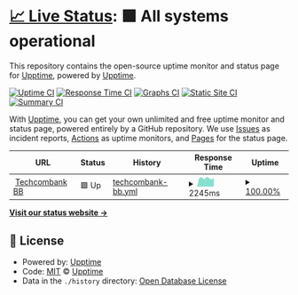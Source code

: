 # [📈 Live Status](https://upptime.github.io/upptime): <!--live status--> **🟩 All systems operational**

This repository contains the open-source uptime monitor and status page for [Upptime](https://upptime.js.org), powered by [Upptime](https://github.com/upptime/upptime).

[![Uptime CI](https://github.com/tamnm/upptime/workflows/Uptime%20CI/badge.svg)](https://github.com/tamnm/upptime/actions?query=workflow%3A%22Uptime+CI%22)
[![Response Time CI](https://github.com/tamnm/upptime/workflows/Response%20Time%20CI/badge.svg)](https://github.com/tamnm/upptime/actions?query=workflow%3A%22Response+Time+CI%22)
[![Graphs CI](https://github.com/tamnm/upptime/workflows/Graphs%20CI/badge.svg)](https://github.com/tamnm/upptime/actions?query=workflow%3A%22Graphs+CI%22)
[![Static Site CI](https://github.com/tamnm/upptime/workflows/Static%20Site%20CI/badge.svg)](https://github.com/tamnm/upptime/actions?query=workflow%3A%22Static+Site+CI%22)
[![Summary CI](https://github.com/tamnm/upptime/workflows/Summary%20CI/badge.svg)](https://github.com/tamnm/upptime/actions?query=workflow%3A%22Summary+CI%22)

With [Upptime](https://upptime.js.org), you can get your own unlimited and free uptime monitor and status page, powered entirely by a GitHub repository. We use [Issues](https://github.com/upptime/upptime/issues) as incident reports, [Actions](https://github.com/tamnm/upptime/actions) as uptime monitors, and [Pages](https://upptime.github.io/upptime) for the status page.

<!--start: status pages-->
<!-- This summary is generated by Upptime (https://github.com/upptime/upptime) -->
<!-- Do not edit this manually, your changes will be overwritten -->
<!-- prettier-ignore -->
| URL | Status | History | Response Time | Uptime |
| --- | ------ | ------- | ------------- | ------ |
| <img alt="" src="https://favicons.githubusercontent.com/business.techcombank.com.vn" height="13"> [Techcombank BB](https://business.techcombank.com.vn) | 🟩 Up | [techcombank-bb.yml](https://github.com/tamnm/uptime/commits/HEAD/history/techcombank-bb.yml) | <details><summary><img alt="Response time graph" src="./graphs/techcombank-bb/response-time-week.png" height="20"> 2245ms</summary><br><a href="https://tamnm.github.io/uptime/history/techcombank-bb"><img alt="Response time 2191" src="https://img.shields.io/endpoint?url=https%3A%2F%2Fraw.githubusercontent.com%2Ftamnm%2Fuptime%2FHEAD%2Fapi%2Ftechcombank-bb%2Fresponse-time.json"></a><br><a href="https://tamnm.github.io/uptime/history/techcombank-bb"><img alt="24-hour response time 2332" src="https://img.shields.io/endpoint?url=https%3A%2F%2Fraw.githubusercontent.com%2Ftamnm%2Fuptime%2FHEAD%2Fapi%2Ftechcombank-bb%2Fresponse-time-day.json"></a><br><a href="https://tamnm.github.io/uptime/history/techcombank-bb"><img alt="7-day response time 2245" src="https://img.shields.io/endpoint?url=https%3A%2F%2Fraw.githubusercontent.com%2Ftamnm%2Fuptime%2FHEAD%2Fapi%2Ftechcombank-bb%2Fresponse-time-week.json"></a><br><a href="https://tamnm.github.io/uptime/history/techcombank-bb"><img alt="30-day response time 2191" src="https://img.shields.io/endpoint?url=https%3A%2F%2Fraw.githubusercontent.com%2Ftamnm%2Fuptime%2FHEAD%2Fapi%2Ftechcombank-bb%2Fresponse-time-month.json"></a><br><a href="https://tamnm.github.io/uptime/history/techcombank-bb"><img alt="1-year response time 2191" src="https://img.shields.io/endpoint?url=https%3A%2F%2Fraw.githubusercontent.com%2Ftamnm%2Fuptime%2FHEAD%2Fapi%2Ftechcombank-bb%2Fresponse-time-year.json"></a></details> | <details><summary><a href="https://tamnm.github.io/uptime/history/techcombank-bb">100.00%</a></summary><a href="https://tamnm.github.io/uptime/history/techcombank-bb"><img alt="All-time uptime 99.84%" src="https://img.shields.io/endpoint?url=https%3A%2F%2Fraw.githubusercontent.com%2Ftamnm%2Fuptime%2FHEAD%2Fapi%2Ftechcombank-bb%2Fuptime.json"></a><br><a href="https://tamnm.github.io/uptime/history/techcombank-bb"><img alt="24-hour uptime 100.00%" src="https://img.shields.io/endpoint?url=https%3A%2F%2Fraw.githubusercontent.com%2Ftamnm%2Fuptime%2FHEAD%2Fapi%2Ftechcombank-bb%2Fuptime-day.json"></a><br><a href="https://tamnm.github.io/uptime/history/techcombank-bb"><img alt="7-day uptime 100.00%" src="https://img.shields.io/endpoint?url=https%3A%2F%2Fraw.githubusercontent.com%2Ftamnm%2Fuptime%2FHEAD%2Fapi%2Ftechcombank-bb%2Fuptime-week.json"></a><br><a href="https://tamnm.github.io/uptime/history/techcombank-bb"><img alt="30-day uptime 99.84%" src="https://img.shields.io/endpoint?url=https%3A%2F%2Fraw.githubusercontent.com%2Ftamnm%2Fuptime%2FHEAD%2Fapi%2Ftechcombank-bb%2Fuptime-month.json"></a><br><a href="https://tamnm.github.io/uptime/history/techcombank-bb"><img alt="1-year uptime 99.84%" src="https://img.shields.io/endpoint?url=https%3A%2F%2Fraw.githubusercontent.com%2Ftamnm%2Fuptime%2FHEAD%2Fapi%2Ftechcombank-bb%2Fuptime-year.json"></a></details>

<!--end: status pages-->

[**Visit our status website →**](https://upptime.github.io/upptime)

## 📄 License

- Powered by: [Upptime](https://github.com/upptime/upptime)
- Code: [MIT](./LICENSE) © [Upptime](https://upptime.js.org)
- Data in the `./history` directory: [Open Database License](https://opendatacommons.org/licenses/odbl/1-0/)
